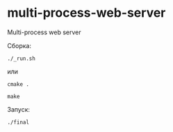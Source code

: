 # multi-process-web-server
Multi-process web server

Сборка:

`./_run.sh`

или

`cmake .`

`make`

Запуск:

`./final`
